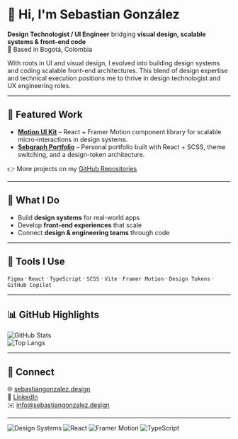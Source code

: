 # 👋 Hi, I'm Sebastian González  

**Design Technologist / UI Engineer** bridging **visual design, scalable systems & front-end code**  
📍 Based in Bogotá, Colombia  

With roots in UI and visual design, I evolved into building design systems and coding scalable front-end architectures. This blend of design expertise and technical execution positions me to thrive in design technologist and UX engineering roles. 

---

## 🚀 Featured Work
- **[Motion UI Kit](https://github.com/sebastiangonzalezdesign/ui-motion-kit)** – React + Framer Motion component library for scalable micro-interactions in design systems.  
- **[Sebgraph Portfolio](https://github.com/sebastiangonzalezdesign/Sebgraph)** – Personal portfolio built with React + SCSS, theme switching, and a design-token architecture.  

👉 More projects on my [GitHub Repositories](https://github.com/sebastiangonzalezdesign?tab=repositories)  

---

## 🔧 What I Do
- Build **design systems** for real-world apps  
- Develop **front-end experiences** that scale  
- Connect **design & engineering teams** through code  

---

## 🧰 Tools I Use
`Figma` · `React` · `TypeScript` · `SCSS` · `Vite` · `Framer Motion` · `Design Tokens` · `GitHub Copilot`  

---

## 📊 GitHub Highlights
![GitHub Stats](https://github-readme-stats.vercel.app/api?username=sebastiangonzalezdesign&show_icons=true&theme=dark)  
![Top Langs](https://github-readme-stats.vercel.app/api/top-langs/?username=sebastiangonzalezdesign&layout=compact&theme=dark)  

---

## 🔗 Connect
🌐 [sebastiangonzalez.design](https://sebastiangonzalez.design)  
🔗 [LinkedIn](https://linkedin.com/in/sebastiangonzalezdesign)  
✉️ info@sebastiangonzalez.design  

---

![Design Systems](https://img.shields.io/badge/Design%20Systems-%F0%9F%94%A5-darkgray?style=flat-square&labelColor=202020&color=555555)
![React](https://img.shields.io/badge/React-%2300D8FF?style=flat-square&logo=react&logoColor=white&labelColor=202020)
![Framer Motion](https://img.shields.io/badge/Framer%20Motion-Animation-FF69B4?style=flat-square&labelColor=202020)
![TypeScript](https://img.shields.io/badge/TypeScript-%23007ACC?style=flat-square&logo=typescript&logoColor=white&labelColor=202020)
